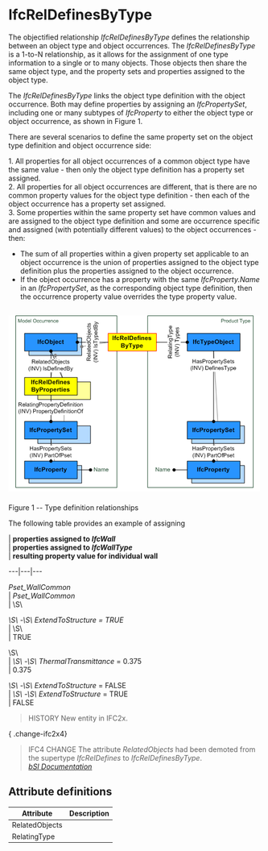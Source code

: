 IfcRelDefinesByType
===================
The objectified relationship _IfcRelDefinesByType_ defines the relationship
between an object type and object occurrences. The _IfcRelDefinesByType_ is a
1-to-N relationship, as it allows for the assignment of one type information
to a single or to many objects. Those objects then share the same object type,
and the property sets and properties assigned to the object type.  
  
The _IfcRelDefinesByType_ links the object type definition with the object
occurrence. Both may define properties by assigning an _IfcPropertySet_,
including one or many subtypes of _IfcProperty_ to either the object type or
object occurrence, as shown in Figure 1.  
  
There are several scenarios to define the same property set on the object type
definition and object occurrence side:  
  
1\. All properties for all object occurrences of a common object type have the
same value - then only the object type definition has a property set assigned.  
2\. All properties for all object occurrences are different, that is there are
no common property values for the object type definition - then each of the
object occurrence has a property set assigned.  
3\. Some properties within the same property set have common values and are
assigned to the object type definition and some are occurrence specific and
assigned (with potentially different values) to the object occurrences - then:  
* The sum of all properties within a given property set applicable to an object occurrence is the union of properties assigned to the object type definition plus the properties assigned to the object occurrence.  
* If the object occurrence has a property with the same _IfcProperty.Name_ in an _IfcPropertySet_, as the corresponding object type definition, then the occurrence property value overrides the type property value.   
  
  
![instance diagram](../figures/ifcreldefinesbytype_fig-1.png)  
---  
  

Figure 1 -- Type definition relationships

  
  
  
The following table provides an example of assigning  
  
  
  
|  **properties assigned to _IfcWall_**  
|  **properties assigned to _IfcWallType_**  
|  **resulting property value for individual wall**  
  
---|---|---  
  
  
 _Pset_WallCommon_  
|  _Pset_WallCommon_  
|  \S\  
  
  
  
_\S\ -\S\ ExtendToStructure = TRUE_  
| \S\  
| TRUE  
  
  
  
\S\  
| _\S\ -\S\ ThermalTransmittance_ = 0.375  
| 0.375  
  
  
  
 _\S\ -\S\ ExtendToStructure_ = FALSE  
|  _\S\ -\S\ ExtendToStructure_ = TRUE  
| FALSE  
  
  
  
  
> HISTORY  New entity in IFC2x.  
  
{ .change-ifc2x4}  
> IFC4 CHANGE  The attribute _RelatedObjects_ had been demoted from the
> supertype _IfcRelDefines_ to _IfcRelDefinesByType_.  
[ _bSI
Documentation_](https://standards.buildingsmart.org/IFC/DEV/IFC4_2/FINAL/HTML/schema/ifckernel/lexical/ifcreldefinesbytype.htm)


Attribute definitions
---------------------
| Attribute      | Description   |
|----------------|---------------|
| RelatedObjects |               |
| RelatingType   |               |


